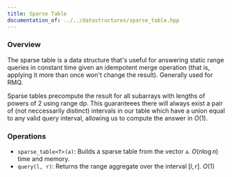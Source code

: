 ```yaml
---
title: Sparse Table
documentation_of: ../../datastructures/sparse_table.hpp
---
```


### Overview

The sparse table is a data structure that's useful for answering static range queries in constant time given an idempotent merge operation (that is, applying it more than once won't change the result). Generally used for RMQ.

Sparse tables precompute the result for all subarrays with lengths of powers of 2 using range dp. This guaranteees there will always exist a pair of (not neccessarily distinct) intervals in our table which have a union equal to any valid query interval, allowing us to compute the answer in $O(1)$.

### Operations

* `sparse_table<T>(a)`: Builds a sparse table from the vector `a`. $O(n \log{n})$ time and memory.
* `query(l, r)`: Returns the range aggregate over the interval $[l, r]$. $O(1)$